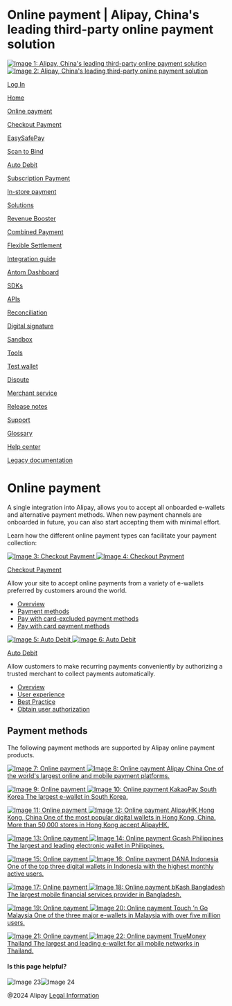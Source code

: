 Online payment | Alipay, China's leading third-party online payment solution
===============
                        

[![Image 1: Alipay, China's leading third-party online payment solution](https://ac.alipay.com/storage/2024/3/26/d66c43c0-440d-4c97-9976-f2028a2c8c5e.svg)![Image 2: Alipay, China's leading third-party online payment solution](https://ac.alipay.com/storage/2024/3/26/a48bd336-aea0-4f16-bf83-616eacbb4434.svg)](/docs/)

[Log In](https://global.alipay.com/ilogin/account_login.htm?goto=https%3A%2F%2Fglobal.alipay.com%2Fdocs%2Fonlinepayment)

[Home](/docs/)

[Online payment](/docs/onlinepayment)

[Checkout Payment](/docs/ac/cashierpay/overview)

[EasySafePay](/docs/ac/easypay_en/overview_en)

[Scan to Bind](/docs/ac/scantopay_en/overview)

[Auto Debit](/docs/ac/autodebit_en/overview)

[Subscription Payment](/docs/ac/subscriptionpay_en/overview)

[In-store payment](/docs/instorepayment)

[Solutions](/docs/solutions)

[Revenue Booster](/docs/ac/revenuebooster_en/overview)

[Combined Payment](/docs/ac/combinedpay_en/overview)

[Flexible Settlement](/docs/ac/flexiblesettlement_en/overview)

[Integration guide](/docs/integration_guide_en)

[Antom Dashboard](/docs/dashboard_en)

[SDKs](/docs/sdks)

[APIs](https://global.alipay.com/docs/ac/ams/api)

[Reconciliation](https://global.alipay.com/docs/ac/reconcile)

[Digital signature](https://global.alipay.com/docs/ac/ams/digital_signature)

[Sandbox](https://global.alipay.com/docs/ac/ref/sandbox)

[Tools](https://global.alipay.com/docs/ac/ref/key_config_en)

[Test wallet](https://global.alipay.com/docs/ac/ref/testwallet)

[Dispute](https://global.alipay.com/docs/ac/dispute)

[Merchant service](https://global.alipay.com/docs/ac/merchant_service)

[Release notes](/docs/releasenotes)

[Support](/docs/support)

[Glossary](/docs/glossary)

[Help center](https://cshall.alipay.com/enterprise/global/klgList?sceneCode=un_login&routerId=d9aa1f608c4145d6b3c8030c17cf6f9a000&categoryId=50479)

[Legacy documentation](https://global.alipay.com/docs/ac/legacy/legacydoc)

Online payment
==============

 

A single integration into Alipay, allows you to accept all onboarded e-wallets and alternative payment methods. When new payment channels are onboarded in future, you can also start accepting them with minimal effort.  
  
Learn how the different online payment types can facilitate your payment collection:

 [![Image 3: Checkout Payment](https://gw.alipayobjects.com/mdn/rms_0f16c4/afts/img/A*YHHlSp-Th54AAAAAAAAAAAAAARQnAQ) ![Image 4: Checkout Payment](https://gw.alipayobjects.com/mdn/rms_0f16c4/afts/img/A*MUU6R7bQZ0MAAAAAAAAAAAAAARQnAQ)](https://global.alipay.com/docs/ac/cashierpay/overview)

[Checkout Payment](https://global.alipay.com/docs/ac/cashierpay/overview)

Allow your site to accept online payments from a variety of e-wallets preferred by customers around the world.

*   [Overview](https://global.alipay.com/docs/ac/cashierpay/overview)
*   [Payment methods](https://global.alipay.com/docs/ac/cashierpay/payment_method)
*   [Pay with card-excluded payment methods](https://global.alipay.com/docs/ac/cashierpay/noncard_payment)
*   [Pay with card payment methods](https://global.alipay.com/docs/ac/cashierpay/card_payment)

 [![Image 5: Auto Debit](https://gw.alipayobjects.com/mdn/rms_0f16c4/afts/img/A*30PJQLqPPW8AAAAAAAAAAAAAARQnAQ) ![Image 6: Auto Debit](https://gw.alipayobjects.com/mdn/rms_0f16c4/afts/img/A*RdMVRKZB9RUAAAAAAAAAAAAAARQnAQ)](https://global.alipay.com/docs/ac/autodebitpay/overview)

[Auto Debit](https://global.alipay.com/docs/ac/autodebitpay/overview)

Allow customers to make recurring payments conveniently by authorizing a trusted merchant to collect payments automatically.

*   [Overview](https://global.alipay.com/docs/ac/autodebitpay/overview)
*   [User experience](https://global.alipay.com/docs/ac/autodebitpay/user_ex)
*   [Best Practice](https://global.alipay.com/docs/ac/autodebitpay/best_practice)
*   [Obtain user authorization](https://global.alipay.com/docs/ac/autodebitpay/create_accesstoken)

Payment methods
---------------

The following payment methods are supported by Alipay online payment products.

 [![Image 7: Online payment](https://gw.alipayobjects.com/zos/bmw-prod/1d69ad43-7ebb-4fb7-8e65-8469f932c9e5.svg) ![Image 8: Online payment](https://gw.alipayobjects.com/zos/bmw-prod/1d69ad43-7ebb-4fb7-8e65-8469f932c9e5.svg) Alipay China One of the world's largest online and mobile payment platforms.](https://www.alipay.com/)

 [![Image 9: Online payment](https://gw.alipayobjects.com/zos/bmw-prod/bc6b19d9-6780-4999-ac8a-c64426539eb1.svg) ![Image 10: Online payment](https://gw.alipayobjects.com/zos/bmw-prod/bc6b19d9-6780-4999-ac8a-c64426539eb1.svg) KakaoPay South Korea The largest e-wallet in South Korea.](https://www.kakaocorp.com/service/KakaoPay?lang=en)

 [![Image 11: Online payment](https://gw.alipayobjects.com/zos/bmw-prod/d4401c76-c96c-4766-88a0-8061633eba68.svg) ![Image 12: Online payment](https://gw.alipayobjects.com/zos/bmw-prod/d4401c76-c96c-4766-88a0-8061633eba68.svg) AlipayHK Hong Kong, China One of the most popular digital wallets in Hong Kong, China. More than 50,000 stores in Hong Kong accept AlipayHK.](https://www.alipayhk.com/en/shoppers/)

 [![Image 13: Online payment](https://gw.alipayobjects.com/zos/bmw-prod/f482fd7c-992d-4bae-830c-71d11232f8f3.svg) ![Image 14: Online payment](https://gw.alipayobjects.com/zos/bmw-prod/f482fd7c-992d-4bae-830c-71d11232f8f3.svg) Gcash Philippines The largest and leading electronic wallet in Philippines.](https://www.gcash.com/)

 [![Image 15: Online payment](https://gw.alipayobjects.com/zos/bmw-prod/73448560-565d-45f0-9bd3-ef3dfb4dab28.svg) ![Image 16: Online payment](https://gw.alipayobjects.com/zos/bmw-prod/73448560-565d-45f0-9bd3-ef3dfb4dab28.svg) DANA Indonesia One of the top three digital wallets in Indonesia with the highest monthly active users.](https://www.dana.id/en)

 [![Image 17: Online payment](https://gw.alipayobjects.com/zos/bmw-prod/54c09272-96c9-478e-a2a1-4dd3e47324eb.svg) ![Image 18: Online payment](https://gw.alipayobjects.com/zos/bmw-prod/54c09272-96c9-478e-a2a1-4dd3e47324eb.svg) bKash Bangladesh The largest mobile financial services provider in Bangladesh.](https://www.bkash.com/)

 [![Image 19: Online payment](https://gw.alipayobjects.com/zos/bmw-prod/252fc837-2edc-45d1-8e7b-bea28fbe3a53.svg) ![Image 20: Online payment](https://gw.alipayobjects.com/zos/bmw-prod/252fc837-2edc-45d1-8e7b-bea28fbe3a53.svg) Touch ’n Go Malaysia One of the three major e-wallets in Malaysia with over five million users.](https://www.tngdigital.com.my/)

 [![Image 21: Online payment](https://gw.alipayobjects.com/zos/bmw-prod/5be0fe03-03c5-46b7-ac31-1ac2bc88df6b.svg) ![Image 22: Online payment](https://gw.alipayobjects.com/zos/bmw-prod/5be0fe03-03c5-46b7-ac31-1ac2bc88df6b.svg) TrueMoney Thailand The largest and leading e-wallet for all mobile networks in Thailand.](https://www.truemoney.com/)

#### Is this page helpful?

![Image 23](https://ac.alipay.com/storage/2021/5/20/19b2c126-9442-4f16-8f20-e539b1db482a.png)![Image 24](https://ac.alipay.com/storage/2021/5/20/e9f3f154-dbf0-455f-89f0-b3d4e0c14481.png)

@2024 Alipay [Legal Information](https://global.alipay.com/docs/ac/platform/membership)